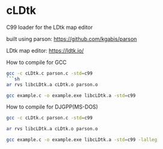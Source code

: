 # cLDtk
C99 loader for the LDtk map editor

built using parson: https://github.com/kgabis/parson

LDtk map editor: https://ldtk.io/


How to compile for GCC

```sh
gcc -c cLDtk.c parson.c -std=c99
```sh
ar rvs libcLDtk.a cLDtk.o parson.o
```
```sh
gcc example.c -o example.exe libcLDtk.a -std=c99
```
How to compile for DJGPP(MS-DOS)

```sh
gcc -c cLDtk.c parson.c -std=c99
```
```sh
ar rvs libcLDtk.a cLDtk.o parson.o
```
```sh
gcc example.c -o example.exe libcLDtk.a -std=c99 -lalleg
```
